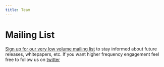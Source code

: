 ```yaml
---
title: Team
---
```


# Mailing List
 [Sign up for our very low volume mailing list](https://forms.office.com/r/b43TVhv7Rd) to stay informed about future releases, whitepapers, etc. If you want higher frequency engagement feel free to follow us on [twitter](https://twitter.com/risczero)

